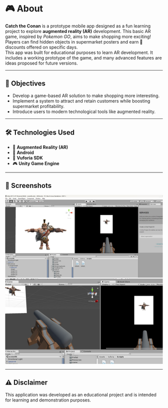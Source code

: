 
# 🎮 About

**Catch the Conan** is a prototype mobile app designed as a fun learning project to explore **augmented reality (AR)** development. This basic AR game, inspired by *Pokemon GO*, aims to make shopping more exciting! Players can find hidden objects in supermarket posters and earn 🎉 discounts offered on specific days.  
This app was built for educational purposes to learn AR development. It includes a working prototype of the game, and many advanced features are ideas proposed for future versions.  

---

## 🎯 Objectives
-   Develop a game-based AR solution to make shopping more interesting.
-   Implement a system to attract and retain customers while boosting supermarket profitability.
-   Introduce users to modern technological tools like augmented reality.

---

## 🛠️ Technologies Used  
- 📱 **Augmented Reality (AR)**  
- 🤖 **Android**  
- 🧩 **Vuforia SDK**  
- 🎮 **Unity Game Engine**  

---

## 📸 Screenshots
![1](Snaps/1.jpg)
![2](Snaps/3.jpg)

---

## ⚠️ Disclaimer  
This application was developed as an educational project and is intended for learning and demonstration purposes.
